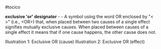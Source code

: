 #tocico

<b>exclusive 'or' designator</b> - - A symbol using the word OR enclosed by "&lt; &gt;" (i.e., &lt;OR&gt;) that, when placed between two causes of a single effect signifies mutually exclusive causes.  When placed between causes of a single effect it means that if one cause happens, the other cause does not.

Illustration 1: Exclusive OR (cause) 
 Illustration 2: Exclusive OR (effect) 



